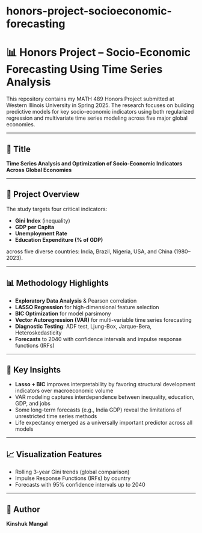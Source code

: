 # honors-project-socioeconomic-forecasting
# 📊 Honors Project – Socio-Economic Forecasting Using Time Series Analysis

This repository contains my MATH 489 Honors Project submitted at Western Illinois University in Spring 2025. The research focuses on building predictive models for key socio-economic indicators using both regularized regression and multivariate time series modeling across five major global economies.

---

## 📘 Title

**Time Series Analysis and Optimization of Socio-Economic Indicators Across Global Economies**

---

## 🧠 Project Overview

The study targets four critical indicators:
- **Gini Index** (inequality)
- **GDP per Capita**
- **Unemployment Rate**
- **Education Expenditure (% of GDP)**

across five diverse countries: India, Brazil, Nigeria, USA, and China (1980–2023).

---

## 📊 Methodology Highlights

- **Exploratory Data Analysis** & Pearson correlation
- **LASSO Regression** for high-dimensional feature selection
- **BIC Optimization** for model parsimony
- **Vector Autoregression (VAR)** for multi-variable time series forecasting
- **Diagnostic Testing**: ADF test, Ljung-Box, Jarque-Bera, Heteroskedasticity
- **Forecasts** to 2040 with confidence intervals and impulse response functions (IRFs)

---

## 🔬 Key Insights

- **Lasso + BIC** improves interpretability by favoring structural development indicators over macroeconomic volume
- VAR modeling captures interdependence between inequality, education, GDP, and jobs
- Some long-term forecasts (e.g., India GDP) reveal the limitations of unrestricted time series methods
- Life expectancy emerged as a universally important predictor across all models

---

## 📈 Visualization Features

- Rolling 3-year Gini trends (global comparison)
- Impulse Response Functions (IRFs) by country
- Forecasts with 95% confidence intervals up to 2040

---

## 👤 Author

**Kinshuk Mangal**  

